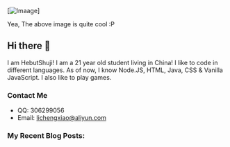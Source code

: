 [![Imaage](https://github.com/HebutShuji/HebutShuji//master/image7.png?raw=true)]


Yea, The above image is quite cool :P

## Hi there 👋
I am HebutShuji! I am a 21 year old student living in China! I like to code in different languages. As of now, I know Node.JS, HTML, Java, CSS & Vanilla JavaScript. I also like to play games.


### Contact Me
- QQ: 306299056
- Email: lichengxiao@aliyun.com


### My Recent Blog Posts:

